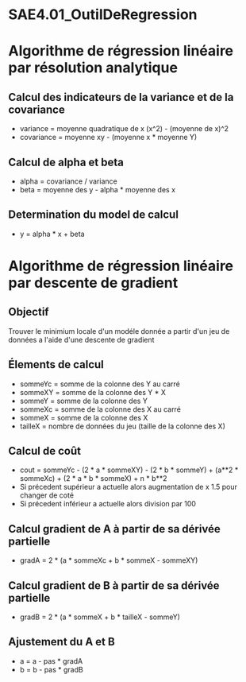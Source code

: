 # SAE4.01_OutilDeRegression

<h1>Algorithme de régression linéaire par résolution analytique</h1>
  <h2>Calcul des indicateurs de la variance et de la covariance</h2>
  <ul>
    <li>variance = moyenne quadratique de x (x^2) - (moyenne de x)^2</li>
    <li>covariance = moyenne xy - (moyenne x * moyenne Y)</li>
  </ul>
  <h2>Calcul de alpha et beta</h2>
  <ul>
    <li>alpha = covariance / variance</li>
    <li>beta = moyenne des y - alpha * moyenne des x</li>
  </ul>
  <h2>Determination du model de calcul</h2>
  <ul>
    <li>y = alpha * x + beta</li>
  </ul>

<h1>Algorithme de régression linéaire par descente de gradient</h1>
  <h2>Objectif</h2>
  <p>Trouver le minimium locale d'un modéle donnée a partir d'un jeu de données a l'aide d'une descente de gradient</p>
  <h2>Élements de calcul</h2>
  <ul>
    <li>sommeYc = somme de la colonne des Y au carré</li>
    <li>sommeXY = somme de la colonne des Y * X</li>
    <li>sommeY = somme de la colonne des Y</li>
    <li>sommeXc = somme de la colonne des X au carré</li>
    <li>sommeX = somme de la colonne des X</li>
    <li>tailleX = nombre de données du jeu (taille de la colonne des X)</li>
  </ul>
  <h2>Calcul de coût</h2>
    <ul>
      <li>cout = sommeYc - (2 * a * sommeXY) - (2 * b * sommeY) + (a**2 * sommeXc) + (2 * a * b * sommeX) + n * b**2</li>
      <li>Si précedent supérieur a actuelle alors augmentation de x 1.5 pour changer  de coté</li>
      <li>Si précedent inférieur a actuelle alors division par 100</li>
    </ul>
  <h2>Calcul gradient de A à partir de sa dérivée partielle</h2>
    <ul>
      <li>gradA = 2 * (a * sommeXc + b * sommeX - sommeXY)</li>
    </ul>
  <h2>Calcul gradient de B à partir de sa dérivée partielle</h2>
    <ul>
      <li>gradB = 2 * (a * sommeX + b * tailleX - sommeY)</li>
    </ul>
  <h2>Ajustement du A et B</h2>
    <ul>
      <li>a = a - pas * gradA</li>
      <li>b = b - pas * gradB</li>
    </ul>
